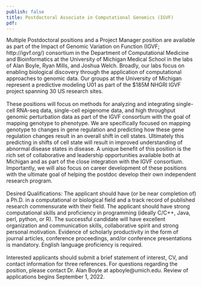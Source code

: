 ```yaml
---
publish: false
title: Postdoctoral Associate in Computational Genomics (IGVF)
pdf:
---
```


<p>
Multiple Postdoctoral positions and a Project Manager position are available as part of the Impact of Genomic Variation on Function (IGVF; http://igvf.org/) consortium in the Department of Computational Medicine and Bioinformatics at the University of Michigan Medical School in the labs of Alan Boyle, Ryan Mills, and Joshua Welch. Broadly, our labs focus on enabling biological discovery through the application of computational approaches to genomic data. Our groups at the University of Michigan represent a predictive modeling U01 as part of the $185M NHGRI IGVF project spanning 30 US research sites.
<br><br>
These positions will focus on methods for analyzing and integrating single-cell RNA-seq data, single-cell epigenome data, and high throughput genomic perturbation data as part of the IGVF consortium with the goal of mapping genotype to phenotype. We are specifically focused on mapping genotype to changes in gene regulation and predicting how these gene regulation changes result in an overall shift in cell states. Ultimately this predicting in shifts of cell state will result in improved understanding of abnormal disease states in disease. A unique benefit of this position is the rich set of collaborative and leadership opportunities available both at Michigan and as part of the close integration with the IGVF consortium. Importantly, we will also focus on career development of these positions with the ultimate goal of helping the postdoc develop their own independent research program.
<br><br>
Desired Qualifications: The applicant should have (or be near completion of) a Ph.D. in a computational or biological field and a track record of published research commensurate with their field. The applicant should have strong computational skills and proficiency in programming (ideally C/C++, Java, perl, python, or R). The successful candidate will have excellent organization and communication skills, collaborative spirit and strong personal motivation. Evidence of scholarly productivity in the form of journal articles, conference proceedings, and/or conference presentations is mandatory. English language proficiency is required.
<br><br>
Interested applicants should submit a brief statement of interest, CV, and contact information for three references. For questions regarding the position, please contact Dr. Alan Boyle at apboyle@umich.edu. Review of applications begins September 1, 2022. 
</p>
